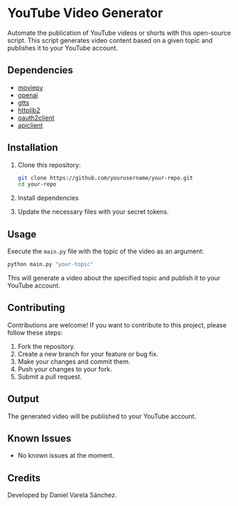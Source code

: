 # YouTube Video Generator

Automate the publication of YouTube videos or shorts with this open-source script. This script generates video content based on a given topic and publishes it to your YouTube account.

## Dependencies

- [moviepy](https://zulko.github.io/moviepy/)
- [openai](https://platform.openai.com/docs/api-reference/summary)
- [gtts](https://pypi.org/project/gTTS/)
- [httplib2](https://pypi.org/project/httplib2/)
- [oauth2client](https://pypi.org/project/oauth2client/)
- [apiclient](https://pypi.org/project/apiclient/)

## Installation

1. Clone this repository:

    ```bash
    git clone https://github.com/yourusername/your-repo.git
    cd your-repo
    ```

2. Install dependencies
3. Update the necessary files with your secret tokens.

## Usage

Execute the `main.py` file with the topic of the video as an argument:

```bash
python main.py "your-topic"
```

This will generate a video about the specified topic and publish it to your YouTube account.

## Contributing

Contributions are welcome! If you want to contribute to this project, please follow these steps:

1. Fork the repository.
2. Create a new branch for your feature or bug fix.
3. Make your changes and commit them.
4. Push your changes to your fork.
5. Submit a pull request.

## Output

The generated video will be published to your YouTube account.

## Known Issues

- No known issues at the moment.

## Credits

Developed by Daniel Varela Sánchez.
